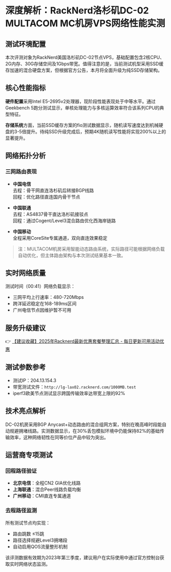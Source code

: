 # 深度解析：RackNerd洛杉矶DC-02 MULTACOM MC机房VPS网络性能实测

## 测试环境配置
本次评测对象为RackNerd美国洛杉矶DC-02节点VPS，基础配置包含2核CPU、2G内存、30G存储空间及1Gbps带宽。值得注意的是，当前测试机型采用SSD缓存加速的混合硬盘方案，但根据官方公告，本月将全面升级为纯SSD存储架构。

## 核心性能指标
**硬件配置**采用Intel E5-2695v2处理器，现阶段性能表现处于中等水平。通过Geekbench 5跑分测试显示，单核处理能力与多核运算效率符合该系列CPU的典型特征。

**存储系统**方面，当前SSD缓存方案的fio测试数据显示，随机读写速度达到机械硬盘的3-5倍提升。待纯SSD升级完成后，预期4K随机读写性能将实现200%以上的显著提升。

## 网络拓扑分析
### 三网路由表现
- **中国电信**  
去程：骨干网直连洛杉矶后转接BGP线路  
回程：优化路径直连国内骨干节点

- **中国联通**  
去程：AS4837骨干直达洛杉矶接驳点  
回程：通过Cogent/Level3混合路由优化西海岸链路

- **中国移动**  
全程采用CoreSite专属通道，双向直连效果稳定

> 注：MULTACOM机房采用智能动态路由系统，实际路径可能根据网络负载自动优化，但主体路由架构与本次测试结果基本一致。

## 实时网络质量
测试时间（00:41）网络负载显示：
- 三网平均上行速率：480-720Mbps
- 跨洋延迟稳定在168-189ms区间
- 广州电信节点因维护暂不可用

## 服务升级建议
👉 [【建议收藏】2025年Racknerd最新优惠套餐整理汇总 - 每日更新可用活动优惠](https://bit.ly/Rack_Nerd)

## 测试参数参考
- 测试IP：204.13.154.3
- 带宽测试文件：`http://lg-lax02.racknerd.com/1000MB.test`
- iperf3欧美节点测试显示跨国传输效率达带宽上限的92%

## 技术亮点解析
DC-02机房采用BGP Anycast+动态路由的混合组网方案，特别在晚高峰时段能自动规避拥堵线路。实测数据显示，在30%丢包模拟环境中仍能保持82%的基础传输效率，这种网络韧性在同等价位产品中较为突出。

## 运营商专项测试
### 回程路径验证
- **北京电信**：全程CN2 GIA优化线路
- **上海联通**：混合Peer线路负载均衡
- **广州移动**：CMI直连专属通道

### 去程路径监测
所有测试节点均实现：
- 路由跳数 ≤15跳
- 路径选择规避Level3拥堵段
- 自动启用QOS流量整形机制

该评测数据有效期为2023年第三季度，建议用户在实际使用中通过官方控制台获取实时网络状态监测。